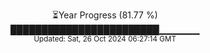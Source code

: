 <p align="center">
⏳Year Progress (81.77 %) <br>
████████████████████████▁▁▁▁▁▁ <br>
<sub>Updated: Sat, 26 Oct 2024 06:27:14 GMT</sub>
</p>

